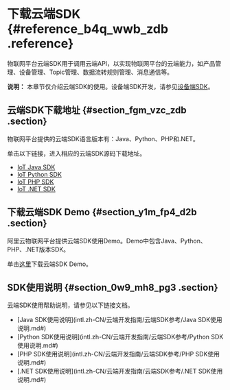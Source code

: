 # 下载云端SDK {#reference_b4q_wwb_zdb .reference}

物联网平台云端SDK用于调用云端API，以实现物联网平台的云端能力，如产品管理、设备管理、Topic管理、数据流转规则管理、消息通信等。

**说明：** 本章节仅介绍云端SDK的使用。设备端SDK开发，请参见[设备端SDK](../../../../intl.zh-CN/设备端开发指南/下载设备端SDK.md#)。

## 云端SDK下载地址 {#section_fgm_vzc_zdb .section}

物联网平台提供的云端SDK语言版本有：Java、Python、PHP和.NET。

单击以下链接，进入相应的云端SDK源码下载地址。

-   [IoT Java SDK](https://github.com/aliyun/aliyun-openapi-java-sdk/tree/master/aliyun-java-sdk-iot)
-   [IoT Python SDK](https://github.com/aliyun/aliyun-openapi-python-sdk/tree/master/aliyun-python-sdk-iot)
-   [IoT PHP SDK](https://github.com/aliyun/aliyun-openapi-php-sdk/tree/master/aliyun-php-sdk-iot)
-   [IoT .NET SDK](https://github.com/aliyun/aliyun-openapi-net-sdk/tree/master/aliyun-net-sdk-iot)

## 下载云端SDK Demo {#section_y1m_fp4_d2b .section}

阿里云物联网平台提供云端SDK使用Demo。Demo中包含Java、Python、PHP、.NET版本SDK。

单击[这里](http://docs-aliyun.cn-hangzhou.oss.aliyun-inc.com/assets/attach/44229/intl_en/1568085719729/iotx-api-demo.tar.gz)下载云端SDK Demo。

## SDK使用说明 {#section_0w9_mh8_pg3 .section}

云端SDK使用帮助说明，请参见以下链接文档。

-   [Java SDK使用说明](intl.zh-CN/云端开发指南/云端SDK参考/Java SDK使用说明.md#)
-   [Python SDK使用说明](intl.zh-CN/云端开发指南/云端SDK参考/Python SDK使用说明.md#)
-   [PHP SDK使用说明](intl.zh-CN/云端开发指南/云端SDK参考/PHP SDK使用说明.md#)
-   [.NET SDK使用说明](intl.zh-CN/云端开发指南/云端SDK参考/.NET SDK使用说明.md#)

